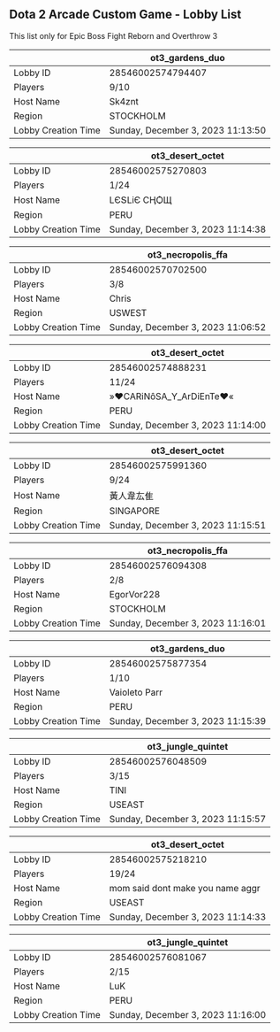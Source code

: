 ## Dota 2 Arcade Custom Game - Lobby List

This list only for Epic Boss Fight Reborn and Overthrow 3

|  | ot3_gardens_duo |
| ------ | ------ |
| Lobby ID | 28546002574794407 |
| Players | 9/10 |
| Host Name | Sk4znt |
| Region | STOCKHOLM |
| Lobby Creation Time | Sunday, December 3, 2023 11:13:50 |


|  | ot3_desert_octet |
| ------ | ------ |
| Lobby ID | 28546002575270803 |
| Players | 1/24 |
| Host Name | LЄՏLіЄ СӉѺЩ |
| Region | PERU |
| Lobby Creation Time | Sunday, December 3, 2023 11:14:38 |


|  | ot3_necropolis_ffa |
| ------ | ------ |
| Lobby ID | 28546002570702500 |
| Players | 3/8 |
| Host Name | Chris |
| Region | USWEST |
| Lobby Creation Time | Sunday, December 3, 2023 11:06:52 |


|  | ot3_desert_octet |
| ------ | ------ |
| Lobby ID | 28546002574888231 |
| Players | 11/24 |
| Host Name | »♥CARiNôSA_Y_ArDiEnTe♥« |
| Region | PERU |
| Lobby Creation Time | Sunday, December 3, 2023 11:14:00 |


|  | ot3_desert_octet |
| ------ | ------ |
| Lobby ID | 28546002575991360 |
| Players | 9/24 |
| Host Name | 黃人韋厷隹 |
| Region | SINGAPORE |
| Lobby Creation Time | Sunday, December 3, 2023 11:15:51 |


|  | ot3_necropolis_ffa |
| ------ | ------ |
| Lobby ID | 28546002576094308 |
| Players | 2/8 |
| Host Name | EgorVor228 |
| Region | STOCKHOLM |
| Lobby Creation Time | Sunday, December 3, 2023 11:16:01 |


|  | ot3_gardens_duo |
| ------ | ------ |
| Lobby ID | 28546002575877354 |
| Players | 1/10 |
| Host Name | Vaioleto Parr |
| Region | PERU |
| Lobby Creation Time | Sunday, December 3, 2023 11:15:39 |


|  | ot3_jungle_quintet |
| ------ | ------ |
| Lobby ID | 28546002576048509 |
| Players | 3/15 |
| Host Name | TINI |
| Region | USEAST |
| Lobby Creation Time | Sunday, December 3, 2023 11:15:57 |


|  | ot3_desert_octet |
| ------ | ------ |
| Lobby ID | 28546002575218210 |
| Players | 19/24 |
| Host Name | mom said dont make you name aggr |
| Region | USEAST |
| Lobby Creation Time | Sunday, December 3, 2023 11:14:33 |


|  | ot3_jungle_quintet |
| ------ | ------ |
| Lobby ID | 28546002576081067 |
| Players | 2/15 |
| Host Name | LuK |
| Region | PERU |
| Lobby Creation Time | Sunday, December 3, 2023 11:16:00 |


